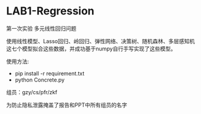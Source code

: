 # LAB1-Regression

第一次实验 多元线性回归问题

使用线性模型、Lasso回归、岭回归、弹性网络、决策树、随机森林、多层感知机这七个模型拟合这些数据，并成功基于numpy自行手写实现了这些模型。

使用方法:

* pip install -r requirement.txt
* python Concrete.py

组员：gzy/cs/pfr/zkf

为防止隐私泄露掩盖了报告和PPT中所有组员的名字
